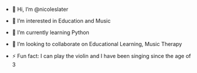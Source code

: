 - 👋 Hi, I’m @nicoleslater
- 👀 I’m interested in Education and Music
- 🌱 I’m currently learning Python
- 💞️ I’m looking to collaborate on Educational Learning, Music Therapy


- ⚡ Fun fact: I can play the violin and I have been singing since the age of 3

<!---
nicoleslater/nicoleslater is a ✨ special ✨ repository because its `README.md` (this file) appears on your GitHub profile.
You can click the Preview link to take a look at your changes.
--->
